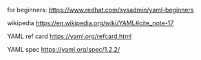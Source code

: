 for beginners:
https://www.redhat.com/sysadmin/yaml-beginners

wikipedia
https://en.wikipedia.org/wiki/YAML#cite_note-17

YAML ref card
https://yaml.org/refcard.html

YAML spec
https://yaml.org/spec/1.2.2/
